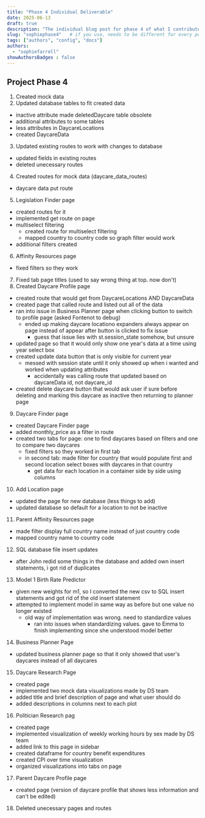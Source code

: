 ```yaml
---
title: "Phase 4 Individual Deliverable"
date: 2025-06-13
draft: true
description: "The individual blog post for phase 4 of what I contributed"
slug: "sophiephase4"   # if you use, needs to be different for every post
tags: ["authors", "config", "docs"]
authors:
  - "sophiefarrell"
showAuthorsBadges : false
---
```

## Project Phase 4

1. Created mock data
2. Updated database tables to fit created data
  - inactive attribute made deletedDaycare table obsolete
  - additional attributes to some tables
  - less attributes in DaycareLocations
  - created DaycareData
3. Updated existing routes to work with changes to database
  - updated fields in existing routes
  - deleted unecessary routes
4. Created routes for mock data (daycare_data_routes)
  - daycare data put route
5. Legislation Finder page
  - created routes for it
  - implemented get route on page
  - multiselect filtering
    - created route for multiselect filtering
    - mapped country to country code so graph filter would work
  - additional filters created
6. Affinity Resources page
  - fixed filters so they work
7. Fixed tab page titles (used to say wrong thing at top. now don't)
8. Created Daycare Profile page
  - created route that would get from DaycareLocations AND DaycareData
  - created page that called route and listed out all of the data
  - ran into issue in Business Planner page when clicking button to switch to profile page (asked Fontenot to debug)
    - ended up making daycare locationo expanders always appear on page instead of appear after button is clicked to fix issue
      - guess that issue lies with st.session_state somehow, but unsure
  - updated page so that it would only show one year's data at a time using year select box
  - created update data button that is only visible for current year
    - messed with session state until it only showed up when i wanted and worked when updating attributes
      - accidentally was calling route that updated based on daycareData id, not daycare_id
  - created delete daycare button that would ask user if sure before deleting and marking this daycare as inactive then returning to planner page
9. Daycare Finder page
  - created Daycare Finder page
  - added monthly_price as a filter in route
  - created two tabs for page: one to find daycares based on filters and one to compare two daycares
    - fixed filters so they worked in first tab
    - in second tab: made filter for country that would populate first and second location select boxes with daycares in that country
      - get data for each location in a container side by side using columns
10. Add Location page
  - updated the page for new database (less things to add)
  - updated database so default for a location to not be inactive
11. Parent Affinity Resources page
  - made filter display full country name instead of just country code
  - mapped country name to country code
12. SQL database file insert updates
  - after John redid some things in the database and added own insert statements, i got rid of duplicates
13. Model 1 Birth Rate Predictor
  - given new weights for m1, so I converted the new csv to SQL insert statements and got rid of the old insert statement
  - attempted to implement model in same way as before but one value no longer existed
    - old way of implementation was wrong. need to standardize values
      - ran into issues when standardizing values. gave to Emma to finish implementing since she understood model better
14. Business Planner Page
  - updated business planner page so that it only showed that user's daycares instead of all daycares
15. Daycare Research Page
  - created page
  - implemented two mock data visualizations made by DS team
  - added title and brief description of page and what user should do
  - added descriptions in columns next to each plot
16. Politician Research pag
  - created page
  - implemented visualization of weekly working hours by sex made by DS team
  - added link to this page in sidebar
  - created dataframe for country benefit expenditures
  - created CPI over time visualization
  - organized visualizations into tabs on page
17. Parent Daycare Profile page
  - created page (version of daycare profile that shows less information and can't be edited)
18. Deleted unecessary pages and routes